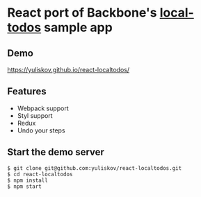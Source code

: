# React port of Backbone's [local-todos](http://backbonejs.org/docs/todos.html) sample app

## Demo

https://yuliskov.github.io/react-localtodos/

## Features

- Webpack support
- Styl support
- Redux
- Undo your steps

## Start the demo server

```console
$ git clone git@github.com:yuliskov/react-localtodos.git
$ cd react-localtodos
$ npm install
$ npm start
```
